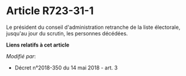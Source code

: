 # Article R723-31-1

Le président du conseil d'administration retranche de la liste électorale, jusqu'au jour du scrutin, les personnes décédées.

**Liens relatifs à cet article**

_Modifié par_:

  - Décret n°2018-350 du 14 mai 2018 - art. 3
